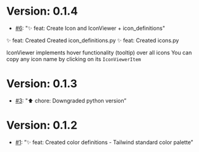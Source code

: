Version: 0.1.4
==============

* [#6](https://github.com/kivy-school/kivy-widgets/pull/7): "✨ feat: Create Icon and IconViewer + icon_definitions"

✨ feat: Created Created icon_definitions.py
✨ feat: Created icons.py

IconViewer implements hover functionality (tooltip) over all icons
You can copy any icon name by clicking on its `IconViewerItem`

Version: 0.1.3
==============

* [#3](https://github.com/kivy-school/kivy-widgets/pull/3): "⬆️ chore: Downgraded python version”

Version: 0.1.2
==============

* [#1](https://github.com/kivy-school/kivy-widgets/issues/1): ”✨ feat: Created color definitions - Tailwind standard color palette”